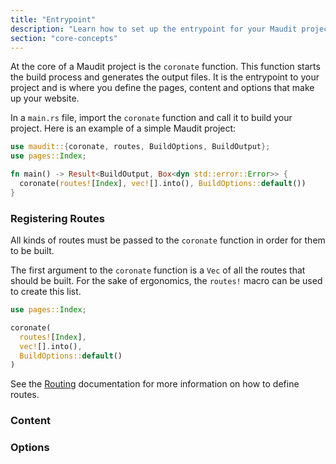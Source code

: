 ```yaml
---
title: "Entrypoint"
description: "Learn how to set up the entrypoint for your Maudit project."
section: "core-concepts"
---
```


At the core of a Maudit project is the `coronate` function. This function starts the build process and generates the output files. It is the entrypoint to your project and is where you define the pages, content and options that make up your website.

In a `main.rs` file, import the `coronate` function and call it to build your project. Here is an example of a simple Maudit project:

```rs
use maudit::{coronate, routes, BuildOptions, BuildOutput};
use pages::Index;

fn main() -> Result<BuildOutput, Box<dyn std::error::Error>> {
  coronate(routes![Index], vec![].into(), BuildOptions::default())
}
```

### Registering Routes

All kinds of routes must be passed to the `coronate` function in order for them to be built.

The first argument to the `coronate` function is a `Vec` of all the routes that should be built. For the sake of ergonomics, the `routes!` macro can be used to create this list.

```rs
use pages::Index;

coronate(
  routes![Index],
  vec![].into(),
  BuildOptions::default()
)
```

See the [Routing](/docs/routing) documentation for more information on how to define routes.

### Content

### Options
